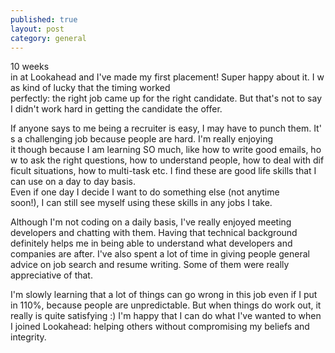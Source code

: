```yaml
---
published: true
layout: post
category: general
---
```


10 weeks in at Lookahead and I've made my first placement! Super happy about it. I was kind of lucky that the timing worked perfectly: the right job came up for the right candidate. But that's not to say I didn't work hard in getting the candidate the offer.

<!--
<figure class="txt-center">
  <img src="https://www.instagram.com/p/BA02JRVC2s7/" alt="Flowers from the candidate I placed">
  <figcaption class="type-muted type-s">Flowers from the candidate I placed</figcaption>
</figure>
-->

If anyone says to me being a recruiter is easy, I may have to punch them. It's a challenging job because people are hard. I'm really enjoying it though because I am learning SO much, like how to write good emails, how to ask the right questions, how to understand people, how to deal with difficult situations, how to multi-task etc. I find these are good life skills that I can use on a day to day basis. Even if one day I decide I want to do something else (not anytime soon!), I can still see myself using these skills in any jobs I take. 

Although I'm not coding on a daily basis, I've really enjoyed meeting developers and chatting with them. Having that technical background definitely helps me in being able to understand what developers and companies are after. I've also spent a lot of time in giving people general advice on job search and resume writing. Some of them were really appreciative of that.

I'm slowly learning that a lot of things can go wrong in this job even if I put in 110%, because people are unpredictable. But when things do work out, it really is quite satisfying :) I'm happy that I can do what I've wanted to when I joined Lookahead: helping others without compromising my beliefs and integrity.
